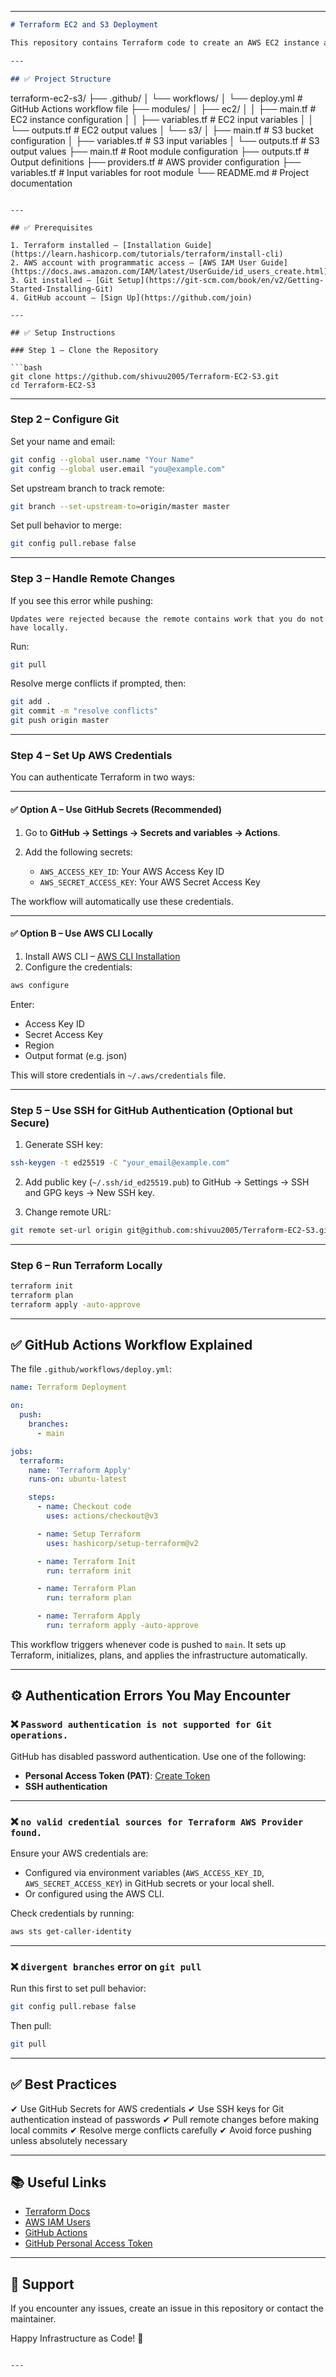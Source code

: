 
---

```markdown
# Terraform EC2 and S3 Deployment

This repository contains Terraform code to create an AWS EC2 instance and an S3 bucket using a modular structure. The infrastructure deployment is automated using GitHub Actions, and proper authentication using AWS credentials and GitHub Personal Access Token (PAT) or SSH is explained.

---

## ✅ Project Structure

```

terraform-ec2-s3/
├── .github/
│   └── workflows/
│       └── deploy.yml            # GitHub Actions workflow file
├── modules/
│   ├── ec2/
│   │   ├── main.tf               # EC2 instance configuration
│   │   ├── variables.tf          # EC2 input variables
│   │   └── outputs.tf            # EC2 output values
│   └── s3/
│       ├── main.tf               # S3 bucket configuration
│       ├── variables.tf          # S3 input variables
│       └── outputs.tf            # S3 output values
├── main.tf                       # Root module configuration
├── outputs.tf                    # Output definitions
├── providers.tf                  # AWS provider configuration
├── variables.tf                  # Input variables for root module
└── README.md                     # Project documentation

````

---

## ✅ Prerequisites

1. Terraform installed – [Installation Guide](https://learn.hashicorp.com/tutorials/terraform/install-cli)
2. AWS account with programmatic access – [AWS IAM User Guide](https://docs.aws.amazon.com/IAM/latest/UserGuide/id_users_create.html)
3. Git installed – [Git Setup](https://git-scm.com/book/en/v2/Getting-Started-Installing-Git)
4. GitHub account – [Sign Up](https://github.com/join)

---

## ✅ Setup Instructions

### Step 1 – Clone the Repository

```bash
git clone https://github.com/shivuu2005/Terraform-EC2-S3.git
cd Terraform-EC2-S3
````

---

### Step 2 – Configure Git

Set your name and email:

```bash
git config --global user.name "Your Name"
git config --global user.email "you@example.com"
```

Set upstream branch to track remote:

```bash
git branch --set-upstream-to=origin/master master
```

Set pull behavior to merge:

```bash
git config pull.rebase false
```

---

### Step 3 – Handle Remote Changes

If you see this error while pushing:

```
Updates were rejected because the remote contains work that you do not have locally.
```

Run:

```bash
git pull
```

Resolve merge conflicts if prompted, then:

```bash
git add .
git commit -m "resolve conflicts"
git push origin master
```

---

### Step 4 – Set Up AWS Credentials

You can authenticate Terraform in two ways:

---

#### ✅ Option A – Use GitHub Secrets (Recommended)

1. Go to **GitHub → Settings → Secrets and variables → Actions**.
2. Add the following secrets:

   * `AWS_ACCESS_KEY_ID`: Your AWS Access Key ID
   * `AWS_SECRET_ACCESS_KEY`: Your AWS Secret Access Key

The workflow will automatically use these credentials.

---

#### ✅ Option B – Use AWS CLI Locally

1. Install AWS CLI – [AWS CLI Installation](https://docs.aws.amazon.com/cli/latest/userguide/install-cliv2.html)
2. Configure the credentials:

```bash
aws configure
```

Enter:

* Access Key ID
* Secret Access Key
* Region
* Output format (e.g. json)

This will store credentials in `~/.aws/credentials` file.

---

### Step 5 – Use SSH for GitHub Authentication (Optional but Secure)

1. Generate SSH key:

```bash
ssh-keygen -t ed25519 -C "your_email@example.com"
```

2. Add public key (`~/.ssh/id_ed25519.pub`) to GitHub → Settings → SSH and GPG keys → New SSH key.

3. Change remote URL:

```bash
git remote set-url origin git@github.com:shivuu2005/Terraform-EC2-S3.git
```

---

### Step 6 – Run Terraform Locally

```bash
terraform init
terraform plan
terraform apply -auto-approve
```

---

## ✅ GitHub Actions Workflow Explained

The file `.github/workflows/deploy.yml`:

```yaml
name: Terraform Deployment

on:
  push:
    branches:
      - main

jobs:
  terraform:
    name: 'Terraform Apply'
    runs-on: ubuntu-latest

    steps:
      - name: Checkout code
        uses: actions/checkout@v3

      - name: Setup Terraform
        uses: hashicorp/setup-terraform@v2

      - name: Terraform Init
        run: terraform init

      - name: Terraform Plan
        run: terraform plan

      - name: Terraform Apply
        run: terraform apply -auto-approve
```

This workflow triggers whenever code is pushed to `main`. It sets up Terraform, initializes, plans, and applies the infrastructure automatically.

---

## ⚙ Authentication Errors You May Encounter

### ❌ `Password authentication is not supported for Git operations.`

GitHub has disabled password authentication. Use one of the following:

* **Personal Access Token (PAT)**: [Create Token](https://github.com/settings/tokens)
* **SSH authentication**

---

### ❌ `no valid credential sources for Terraform AWS Provider found.`

Ensure your AWS credentials are:

* Configured via environment variables (`AWS_ACCESS_KEY_ID`, `AWS_SECRET_ACCESS_KEY`) in GitHub secrets or your local shell.
* Or configured using the AWS CLI.

Check credentials by running:

```bash
aws sts get-caller-identity
```

---

### ❌ `divergent branches` error on `git pull`

Run this first to set pull behavior:

```bash
git config pull.rebase false
```

Then pull:

```bash
git pull
```

---

## ✅ Best Practices

✔ Use GitHub Secrets for AWS credentials
✔ Use SSH keys for Git authentication instead of passwords
✔ Pull remote changes before making local commits
✔ Resolve merge conflicts carefully
✔ Avoid force pushing unless absolutely necessary

---

## 📚 Useful Links

* [Terraform Docs](https://registry.terraform.io/)
* [AWS IAM Users](https://docs.aws.amazon.com/IAM/latest/UserGuide/id_users_create.html)
* [GitHub Actions](https://docs.github.com/en/actions)
* [GitHub Personal Access Token](https://docs.github.com/en/authentication/keeping-your-account-and-data-secure/creating-a-personal-access-token)

---

## 📩 Support

If you encounter any issues, create an issue in this repository or contact the maintainer.

Happy Infrastructure as Code! 🚀

```

---


```
